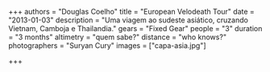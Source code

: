 +++
authors = "Douglas Coelho"
title = "European Velodeath Tour"
date = "2013-01-03"
description = "Uma viagem ao sudeste asiático, cruzando Vietnam, Camboja e Thailandia."
gears = "Fixed Gear"
people = "3"
duration = "3 months"
altimetry = "quem sabe?"
distance = "who knows?"
photographers = "Suryan Cury"
images = ["capa-asia.jpg"]

+++
